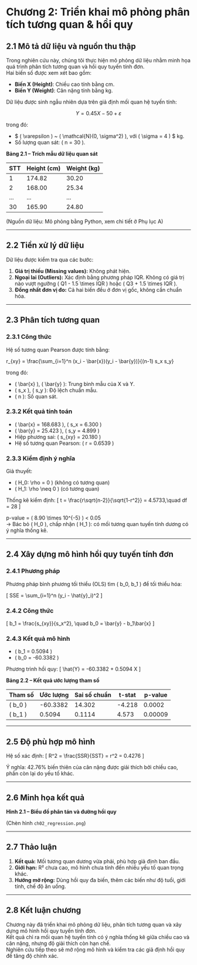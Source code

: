# Chương 2: Triển khai mô phỏng phân tích tương quan & hồi quy

## 2.1 Mô tả dữ liệu và nguồn thu thập

Trong nghiên cứu này, chúng tôi thực hiện mô phỏng dữ liệu nhằm minh họa quá trình phân tích tương quan và hồi quy tuyến tính đơn.  
Hai biến số được xem xét bao gồm:

- **Biến X (Height)**: Chiều cao tính bằng cm.
- **Biến Y (Weight)**: Cân nặng tính bằng kg.

Dữ liệu được sinh ngẫu nhiên dựa trên giả định mối quan hệ tuyến tính:

$$
Y = 0.45X - 50 + \varepsilon
$$

trong đó:
- $ ( \varepsilon ) ~ ( \mathcal{N}(0, \sigma^2) ), với ( \sigma = 4 ) $ kg.
- Số lượng quan sát: \( n = 30 \).

**Bảng 2.1 – Trích mẫu dữ liệu quan sát**

| STT | Height (cm) | Weight (kg) |
|-----|-------------|-------------|
| 1   | 174.82      | 30.20       |
| 2   | 168.00      | 25.34       |
| ... | ...         | ...         |
| 30  | 165.90      | 24.80       |

(Nguồn dữ liệu: Mô phỏng bằng Python, xem chi tiết ở Phụ lục A)

---

## 2.2 Tiền xử lý dữ liệu

Dữ liệu được kiểm tra qua các bước:

1. **Giá trị thiếu (Missing values):** Không phát hiện.
2. **Ngoại lai (Outliers):** Xác định bằng phương pháp IQR. Không có giá trị nào vượt ngưỡng \( Q1 - 1.5 \times IQR \) hoặc \( Q3 + 1.5 \times IQR \).
3. **Đồng nhất đơn vị đo:** Cả hai biến đều ở đơn vị gốc, không cần chuẩn hóa.

---

## 2.3 Phân tích tương quan

### 2.3.1 Công thức
Hệ số tương quan Pearson được tính bằng:


r_{xy} = \frac{\sum_{i=1}^n (x_i - \bar{x})(y_i - \bar{y})}{(n-1) s_x s_y}


trong đó:
- \( \bar{x} \), \( \bar{y} \): Trung bình mẫu của X và Y.
- \( s_x \), \( s_y \): Độ lệch chuẩn mẫu.
- \( n \): Số quan sát.

### 2.3.2 Kết quả tính toán
- \( \bar{x} = 168.683 \), \( s_x = 6.300 \)  
- \( \bar{y} = 25.423 \), \( s_y = 4.899 \)  
- Hiệp phương sai: \( s_{xy} = 20.180 \)  
- Hệ số tương quan Pearson: \( r = 0.6539 \)  

### 2.3.3 Kiểm định ý nghĩa
Giả thuyết:
- \( H_0: \rho = 0 \) (không có tương quan)
- \( H_1: \rho \neq 0 \) (có tương quan)

Thống kê kiểm định:
\[
t = \frac{r\sqrt{n-2}}{\sqrt{1-r^2}} = 4.5733,\quad df = 28
\]

p-value = \( 8.90 \times 10^{-5} \) < 0.05  
→ Bác bỏ \( H_0 \), chấp nhận \( H_1 \): có mối tương quan tuyến tính dương có ý nghĩa thống kê.

---

## 2.4 Xây dựng mô hình hồi quy tuyến tính đơn

### 2.4.1 Phương pháp
Phương pháp bình phương tối thiểu (OLS) tìm \( b_0, b_1 \) để tối thiểu hóa:

\[
SSE = \sum_{i=1}^n (y_i - \hat{y}_i)^2
\]

### 2.4.2 Công thức
\[
b_1 = \frac{s_{xy}}{s_x^2}, \quad b_0 = \bar{y} - b_1\bar{x}
\]

### 2.4.3 Kết quả mô hình
- \( b_1 = 0.5094 \)  
- \( b_0 = -60.3382 \)  

Phương trình hồi quy:
\[
\hat{Y} = -60.3382 + 0.5094 X
\]

**Bảng 2.2 – Kết quả ước lượng tham số**

| Tham số | Ước lượng | Sai số chuẩn | t-stat | p-value |
|---------|-----------|--------------|--------|---------|
| \( b_0 \) | -60.3382 | 14.302       | -4.218 | 0.0002  |
| \( b_1 \) | 0.5094   | 0.1114       | 4.573  | 0.00009 |

---

## 2.5 Độ phù hợp mô hình

Hệ số xác định:
\[
R^2 = \frac{SSR}{SST} = r^2 = 0.4276
\]

Ý nghĩa: 42.76% biến thiên của cân nặng được giải thích bởi chiều cao, phần còn lại do yếu tố khác.

---

## 2.6 Minh họa kết quả

**Hình 2.1 – Biểu đồ phân tán và đường hồi quy**

(Chèn hình `ch02_regression.png`)

---

## 2.7 Thảo luận

1. **Kết quả:** Mối tương quan dương vừa phải, phù hợp giả định ban đầu.
2. **Giới hạn:** R² chưa cao, mô hình chưa tính đến nhiều yếu tố quan trọng khác.
3. **Hướng mở rộng:** Dùng hồi quy đa biến, thêm các biến như độ tuổi, giới tính, chế độ ăn uống.

---

## 2.8 Kết luận chương

Chương này đã triển khai mô phỏng dữ liệu, phân tích tương quan và xây dựng mô hình hồi quy tuyến tính đơn.  
Kết quả chỉ ra mối quan hệ tuyến tính có ý nghĩa thống kê giữa chiều cao và cân nặng, nhưng độ giải thích còn hạn chế.  
Nghiên cứu tiếp theo sẽ mở rộng mô hình và kiểm tra các giả định hồi quy để tăng độ chính xác.

